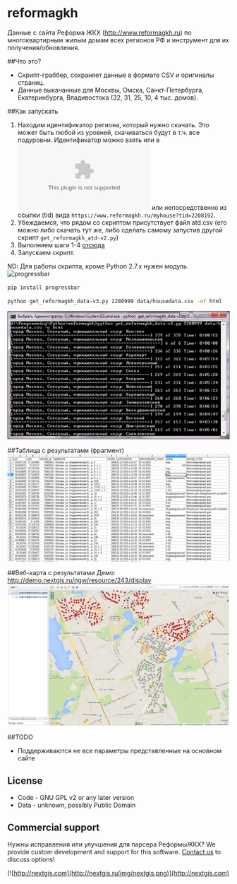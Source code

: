 reformagkh
==========
Данные с сайта Реформа ЖКХ (http://www.reformagkh.ru) по многоквартирным жилым домам всех регионов РФ и инструмент для их получения/обновления.

##Что это?
* Скрипт-граббер, сохраняет данные в формате CSV и оригиналы страниц.
* Данные выкачанные для Москвы, Омска, Санкт-Петербурга, Екатеринбурга, Владивостока (32, 31, 25, 10, 4 тыс. домов).

##Как запускать

1. Находим идентификатор региона, который нужно скачать. Это может быть любой из уровней, скачиваться будут в т.ч. все подуровни. Идентификатор можно взять или в ![atd.csv](https://github.com/nextgis/reformagkh/blob/master/atd.csv) или непосредственно из ссылки (tid) вида `https://www.reformagkh.ru/myhouse?tid=2208192`.
2. Убеждаемся, что рядом со скриптом присутствует файл atd.csv (его можно либо скачать тут же, либо сделать самому запустив другой скрипт `get_reformagkh_atd-v2.py`)
3. Выполняем шаги 1-4 [отсюда](http://answer-42.livejournal.com/136795.html) 
4. Запускаем скрипт.

ND: Для работы скрипта, кроме Python 2.7.x нужен модуль ![progressbar](https://pypi.python.org/pypi/progressbar)

```bash
pip install progressbar
```

```bash
python get_reformagkh_data-v3.py 2280999 data/housedata.csv -of html
```

![Example3](/img/running.png)

##Таблица с результатами (фрагмент)
![Example1](/img/table.png)

##Веб-карта с результатами
Демо: http://demo.nextgis.ru/ngw/resource/243/display
![Example2](/img/map.png)

##TODO

* Поддерживаются не все параметры представленные на основном сайте


License
-------------
* Code - GNU GPL v2 or any later version
* Data - unknown, possibly Public Domain

Commercial support
----------
Нужны исправления или улучшения для парсера РеформыЖКХ? We provide custom development and support for this software. [Contact us](http://nextgis.ru/contact/) to discuss options!

[![http://nextgis.com](http://nextgis.ru/img/nextgis.png)](http://nextgis.com)


